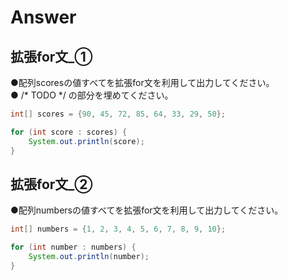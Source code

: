 # Answer

## 拡張for文_①
●配列scoresの値すべてを拡張for文を利用して出力してください。    
● /* TODO */ の部分を埋めてください。    

```java
int[] scores = {90, 45, 72, 85, 64, 33, 29, 50};

for (int score : scores) {
    System.out.println(score);
}
```

## 拡張for文_②
●配列numbersの値すべてを拡張for文を利用して出力してください。    

```java
int[] numbers = {1, 2, 3, 4, 5, 6, 7, 8, 9, 10};

for (int number : numbers) {
    System.out.println(number);
}
```

